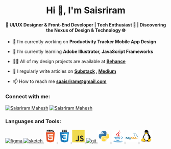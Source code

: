 <h1 align="center">Hi 👋, I'm Saisriram</h1>
<h4 align="center">👋 UI/UX Designer & Front-End Developer | Tech Enthusiast 🚀 | Discovering the Nexus of Design & Technology 🌐</h4>

<!-- <p align="left"> <img src="https://komarev.com/ghpvc/?username=abcd&label=Profile%20views&color=0e75b6&style=flat" alt="abcd" /> </p> -->
- 🔭 I’m currently working on **Productivity Tracker Mobile App Design**

- 🌱 I’m currently learning **Adobe Illustrator, JavaScript Frameworks**

<!-- - 👯 I’m looking to collaborate on **ABCD**

- 🤝 I’m looking for help with **ABCD** -->

- 👨‍💻 All of my design projects are available at **[Behance](https://www.behance.net/msaisriram)**

- 📝 I regularly write articles on **[Substack](https://substack.com/profile/159933841-saisriram-mahesh) , [Medium](https://medium.com/@saisriramm)**

- 📫 How to reach me **saaisriram@gmail.com**

<!-- - 📄 Know about my experiences [www.fbwrnbwnbi.com](www.fbwrnbwnbi.com)

- ⚡ Fun fact **ABCD** -->

<h3 align="left">Connect with me:</h3>
<p align="left">
<a href="https://www.linkedin.com/in/saisrirammahesh/" target="blank"><img align="center" src="https://raw.githubusercontent.com/rahuldkjain/github-profile-readme-generator/master/src/images/icons/Social/linked-in-alt.svg" alt="Saisriram Mahesh" height="30" width="40" /></a>
<a href="https://www.behance.net/msaisriram" target="blank"><img align="center" src="https://raw.githubusercontent.com/rahuldkjain/github-profile-readme-generator/master/src/images/icons/Social/behance.svg" alt="Saisriram Mahesh" height="30" width="40" /></a>
</p>

<h3 align="left">Languages and Tools:</h3>
<p align="left"> <a href="https://www.figma.com/" target="_blank" rel="noreferrer"> <img src="https://www.vectorlogo.zone/logos/figma/figma-icon.svg" alt="figma" width="40" height="40"/> </a> <a href="https://www.sketch.com/" target="_blank" rel="noreferrer"> <img src="https://www.vectorlogo.zone/logos/sketchapp/sketchapp-icon.svg" alt="sketch" width="40" height="40"/> </a> <a href="https://www.w3.org/html/" target="_blank" rel="noreferrer"> <img src="https://raw.githubusercontent.com/devicons/devicon/master/icons/html5/html5-original-wordmark.svg" alt="html5" width="40" height="40"/> </a> <a href="https://www.w3schools.com/css/" target="_blank" rel="noreferrer"> <img src="https://raw.githubusercontent.com/devicons/devicon/master/icons/css3/css3-original-wordmark.svg" alt="css3" width="40" height="40"/> </a> <a href="https://developer.mozilla.org/en-US/docs/Web/JavaScript" target="_blank" rel="noreferrer"> <img src="https://raw.githubusercontent.com/devicons/devicon/master/icons/javascript/javascript-original.svg" alt="javascript" width="40" height="40"/> </a> <a href="https://git-scm.com/" target="_blank" rel="noreferrer"> <img src="https://www.vectorlogo.zone/logos/git-scm/git-scm-icon.svg" alt="git" width="40" height="40"/> </a> <a href="https://www.python.org" target="_blank" rel="noreferrer"> <img src="https://raw.githubusercontent.com/devicons/devicon/master/icons/python/python-original.svg" alt="python" width="40" height="40"/> </a> <a href="https://www.java.com" target="_blank" rel="noreferrer"> <img src="https://raw.githubusercontent.com/devicons/devicon/master/icons/java/java-original.svg" alt="java" width="40" height="40"/> </a> <a href="https://www.mysql.com/" target="_blank" rel="noreferrer"> <img src="https://raw.githubusercontent.com/devicons/devicon/master/icons/mysql/mysql-original-wordmark.svg" alt="mysql" width="40" height="40"/> </a> <a href="https://www.linux.org/" target="_blank" rel="noreferrer"> <img src="https://raw.githubusercontent.com/devicons/devicon/master/icons/linux/linux-original.svg" alt="linux" width="40" height="40"/> </a> </p>

<!-- <p><img align="left" src="https://github-readme-stats.vercel.app/api/top-langs?username=USERNAME&show_icons=true&locale=en&layout=compact" alt="Saisriram" /></p>

<p>&nbsp;<img align="center" src="https://github-readme-stats.vercel.app/api?username=USERNAME&show_icons=true&locale=en" alt="Saisriram" /></p>
-->
<!--
**SaisriramMahesh/SaisriramMahesh** is a ✨ _special_ ✨ repository because its `README.md` (this file) appears on your GitHub profile.

Here are some ideas to get you started:

- 🔭 I’m currently working on ...
- 🌱 I’m currently learning ...
- 👯 I’m looking to collaborate on ...
- 🤔 I’m looking for help with ...
- 💬 Ask me about ...
- 📫 How to reach me: ...
- 😄 Pronouns: ...
- ⚡ Fun fact: ...
-->
